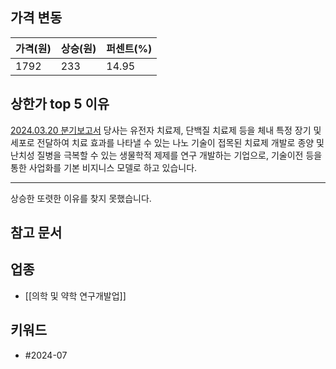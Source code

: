 ## 가격 변동
| 가격(원) | 상승(원) | 퍼센트(%) |
| ----- | ----- | ------ |
| 1792  | 233   | 14.95  |
## 상한가 top 5 이유
[2024.03.20 분기보고서](https://dart.fss.or.kr/dsaf001/main.do?rcpNo=20240320001073)
당사는 유전자 치료제, 단백질 치료제 등을 체내 특정 장기 및 세포로 전달하여 치료 효과를 나타낼 수 있는 나노 기술이 접목된 치료제 개발로 종양 및 난치성 질병을 극복할 수 있는 생물학적 제제를 연구 개발하는 기업으로, 기술이전 등을 통한 사업화를 기본 비지니스 모델로 하고 있습니다.

---
상승한 또렷한 이유를 찾지 못했습니다.
## 참고 문서
## 업종
- [[의학 및 약학 연구개발업]]
## 키워드
- #2024-07